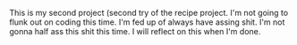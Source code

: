 This is my second project (second try of the recipe project. I'm not going to flunk out on coding this time. I'm fed up of always have assing shit. I'm not gonna half ass this shit this time. I will reflect on this when I'm done.